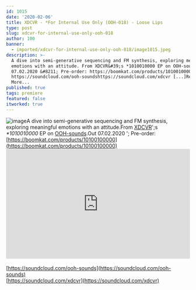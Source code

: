 ```yaml
---
id: 1015
date: '2020-02-06'
title: XDCVR - *For Internal Use Only (OOH-018) - Loose Lips
type: post
slug: xdcvr-for-internal-use-only-ooh-018
author: 100
banner:
  - imported/xdcvr-for-internal-use-only-ooh-018/image1015.jpeg
description: >-
  A dive into semi-generative sequencing and FM synthesis, exploring meaningful
  emotions with an attitude. From XDCVR&#39;s *1010010000 EP on OOH-sounds. Out
  07.02.2020 &#8211; Pre-order: https://boomkat.com/products/10100100000
  https://soundcloud.com/ooh-soundshttps://soundcloud.com/xdcvr [...]Read
  More...
published: true
tags: premiere
featured: false
itworked: true
---
```

![image](../imported/xdcvr-for-internal-use-only-ooh-018/image1015.jpeg)A dive into semi-generative sequencing and FM synthesis, exploring meaningful emotions with an attitude.From [XDCVR](https://www.discogs.com/artist/5556529-XDCVR)';s _\*1010010000_ EP on [OOH-sounds](http://www.ooh-sounds.com/).Out 07.02.2020 '; Pre-order: [](https://boomkat.com/products/10100100000)[https://boomkat.com/products/10100100000](https://boomkat.com/products/10100100000)<iframe width='100%' height='300' scrolling='no' frameborder='no' allow='autoplay' src='https://w.soundcloud.com/player/?url=https%3A//api.soundcloud.com/tracks/756143194&color=%23ff5500&auto_play=false&hide_related=false&show_comments=true&show_user=true&show_reposts=false&show_teaser=true'></iframe>[](https://soundcloud.com/xdcvr)  
[](https://soundcloud.com/xdcvr)  
[](https://soundcloud.com/ooh-sounds)[https://soundcloud.com/ooh-sounds](https://soundcloud.com/ooh-sounds)  
[https://soundcloud.com/xdcvr](https://soundcloud.com/xdcvr)